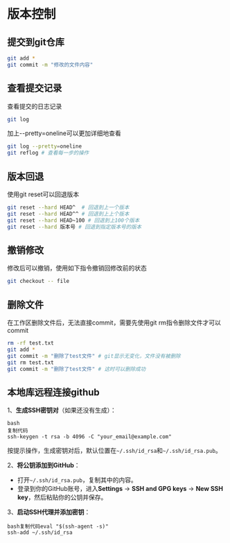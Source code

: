 # 版本控制

## 提交到git仓库

```bash
git add *
git commit -m "修改的文件内容"
```

## 查看提交记录

查看提交的日志记录

```bash
git log
```

加上--pretty=oneline可以更加详细地查看

```bash
git log --pretty=oneline
git reflog # 查看每一步的操作
```

## 版本回退

使用git reset可以回退版本

```bash
git reset --hard HEAD^  # 回退到上一个版本
git reset --hard HEAD^^ # 回退到上上个版本
git reset --hard HEAD~100 # 回退到上100个版本
git reset --hard 版本号 # 回退到指定版本号的版本
```

## 撤销修改

修改后可以撤销，使用如下指令撤销回修改前的状态

```bash
git checkout -- file
```

## 删除文件

在工作区删除文件后，无法直接commit，需要先使用git rm指令删除文件才可以commit

```bash
rm -rf test.txt
git add *
git commit -m "删除了test文件" # git显示无变化，文件没有被删除
git rm test.txt
git commit -m "删除了test文件" # 这时可以删除成功
```

## 本地库远程连接github

1、**生成SSH密钥对**（如果还没有生成）：

```
bash
复制代码
ssh-keygen -t rsa -b 4096 -C "your_email@example.com"
```

按提示操作，生成密钥对后，默认位置在`~/.ssh/id_rsa`和`~/.ssh/id_rsa.pub`。

2、**将公钥添加到GitHub**：

- 打开`~/.ssh/id_rsa.pub`，复制其中的内容。
- 登录到你的GitHub账号，进入**Settings** -> **SSH and GPG keys** -> **New SSH key**，然后粘贴你的公钥并保存。

3、**启动SSH代理并添加密钥**：

```
bash复制代码eval "$(ssh-agent -s)"
ssh-add ~/.ssh/id_rsa
```
